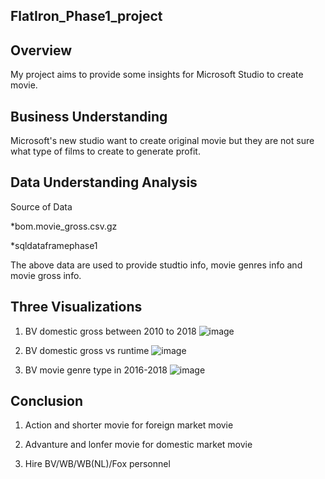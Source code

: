 FlatIron_Phase1_project
---

Overview
---
My project aims to provide some insights for Microsoft Studio to create movie.

Business Understanding
---
Microsoft's new studio want to create original movie but they are not sure what type of films to create to generate profit.

Data Understanding Analysis
---
Source of Data

*bom.movie_gross.csv.gz

*sqldataframephase1

The above data are used to provide studtio info, movie genres info and movie gross info.
    

Three Visualizations
---

1. BV domestic gross between 2010 to 2018
![image](https://user-images.githubusercontent.com/65572411/172056866-9beb8a6a-79f4-4484-b393-cf0a6c3825fc.png)

2. BV domestic gross vs runtime 
![image](https://user-images.githubusercontent.com/65572411/172056909-7bdc0d81-3372-4606-94ee-57f03adc81c5.png)

3. BV movie genre type in 2016-2018
![image](https://user-images.githubusercontent.com/65572411/172056932-8c83edf0-861c-4120-8808-32830bb20738.png)

Conclusion
---

1. Action and shorter movie for foreign market movie

2. Advanture and lonfer movie for domestic market movie

3. Hire BV/WB/WB(NL)/Fox personnel
